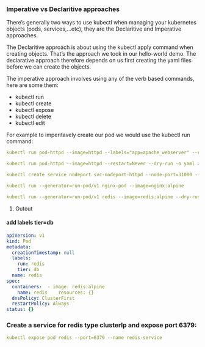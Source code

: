 ### Imperative vs Declaritive approaches
There’s generally two ways to use kubectl when managing your kubernetes objects (pods, services,…etc), they are the Declaritive and Imperative approaches.

The Declaritive approach is about using the kubectl apply command when creating objects. That’s the approach we took in our hello-world demo. The declarative approach therefore depends on us first creating the yaml files before we can create the objects.

The imperative approach involves using any of the verb based commands, here are some them:

* kubectl run
* kubectl create
* kubectl expose
* kubectl delete
* kubectl edit

For example to imperitavely create our pod we would use the kubectl run command:

```yaml
kubectl run pod-httpd --image=httpd --labels="app=apache_webserver" --restart=Never

kubectl run pod-httpd --image=httpd --restart=Never --dry-run -o yaml > pod.yaml

kubectl create service nodeport svc-nodeport-httpd --node-port=31000 --tcp=3050:80 > service.yaml
```

```yml
kubectl run --generator=run-pod/v1 nginx-pod --image=nginx:alpine
```


```yaml
kubectl run --generator=run-pod/v1 redis --image=redis:alpine --dry-run -o yaml>redis-pod.yml
```
1. Outout

#### add labels tier=db

```yaml
apiVersion: v1
kind: Pod
metadata:
  creationTimestamp: null
  labels:
    run: redis
    tier: db
  name: redis
spec:
  containers:  - image: redis:alpine
    name: redis    resources: {}
  dnsPolicy: ClusterFirst
  restartPolicy: Always
status: {}
```


### Create a service for redis type clusterIp and expose port 6379:

```yaml
kubectl expose pod redis --port=6379 --name redis-service
```


